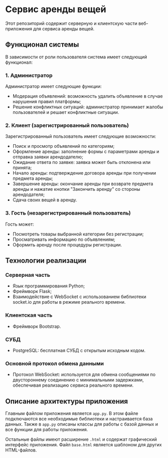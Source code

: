# Сервис аренды вещей

Этот репозиторий содержит серверную и клиентскую части веб-приложения для сервиса аренды вещей.

## Функционал системы

В зависимости от роли пользователя система имеет следующий функционал:

### 1. Администратор
Администратор имеет следующие функции:
- Модерация объявлений: возможность удалить объявление в случае нарушения правил платформы;
- Решение конфликтных ситуаций: администратор принимает жалобы пользователей и решает конфликтные ситуации.

### 2. Клиент (зарегистрированный пользователь)
Зарегистрированный пользователь имеет следующие возможности:
- Поиск и просмотр объявлений по категориям;
- Оформление аренды: заполнение формы с параметрами аренды и отправка заявки арендодателю;
- Ожидание ответа по заявке: заявка может быть отклонена или принята;
- Начало аренды: подтверждение договора аренды при получении предмета аренды;
- Завершение аренды: окончание аренды при возврате предмета аренды и нажатие кнопки "Закончить аренду" со стороны арендодателя;
- Сдача своих вещей в аренду.

### 3. Гость (незарегистрированный пользователь)
Гость может:
- Посмотреть товары выбранной категории без регистрации;
- Просматривать информацию по объявлениям;
- Оформить аренду после процедуры регистрации.

## Технологии реализации

### Серверная часть
- Язык программирования Python;
- Фреймворк Flask;
- Взаимодействие с WebSocket с использованием библиотеки socket.io для работы в режиме реального времени.

### Клиентская часть
- Фреймворк Bootstrap.

### СУБД
- PostgreSQL: бесплатная СУБД с открытым исходным кодом.

### Основной протокол обмена данными
- Протокол WebSocket: используется для обмена сообщениями по двустороннему соединению с минимальными задержками, обеспечивая реализацию сервиса реального времени.

## Описание архитектуры приложения

Главным файлом приложения является `app.py`. В этом файле подключаются все необходимые библиотеки и настраивается база
данных. Также в `app.py` описаны классы для работы с базой данных и все функции для работы приложения.

Остальные файлы имеют расширение `.html` и содержат графический интерфейс приложения. Файл `base.html` является шаблоном
для других HTML-файлов.